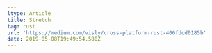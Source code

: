 ```yaml
---
ltype: Article
title: Stretch
tag: rust
url: 'https://medium.com/visly/cross-platform-rust-406fddd0185b'
date: 2019-05-08T19:49:54.580Z
---
```


